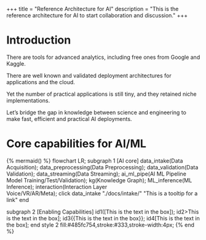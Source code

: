 +++
title = "Reference Architecture for AI"
description = "This is the reference architecture for AI to start collaboration and discussion."
+++

# Introduction 

There are tools for advanced analytics, including free ones from Google and Kaggle.

There are well known and validated deployment architectures for applications and the cloud.

Yet the number of practical applications is still tiny, and they retained niche implementations.

Let’s bridge the gap in knowledge between science and engineering to make fast, efficient and practical AI deployments.

# Core capabilities for AI/ML

{% mermaid() %}
flowchart LR;
subgraph 1  [AI core]
  data_intake(Data Acquisition);
  data_preprocessing(Data Preprocessing);
  data_validation(Data Validation);
  data_streaming(Data Streaming);
  ai_ml_pipe(AI ML Pipeline <br/> Model Training/Test/Validation);
  kg(Knowledge Graph);
  ML_inference(ML Inference);
  interaction(Interaction Layer<br/>Voice/VR/AR/Meta);
  click data_intake "./docs/intake/" "This is a tooltip for a link"
end

subgraph 2 [Enabling Capabilities]
  id1([This is the text in the box]);
  id2>This is the text in the box];
  id3{{This is the text in the box}};
  id4[This is the text in the box];
  end
  style 2 fill:#485fc754,stroke:#333,stroke-width:4px;
{% end %}
